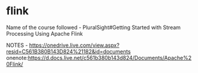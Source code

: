 # flink
Name of the course followed - PluralSight#Getting Started with Stream Processing Using Apache Flink

NOTES - https://onedrive.live.com/view.aspx?resid=C561B380B143D824%21182&id=documents
onenote:https://d.docs.live.net/c561b380b143d824/Documents/Apache%20Flink/
 
